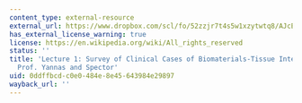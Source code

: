 ```yaml
---
content_type: external-resource
external_url: https://www.dropbox.com/scl/fo/52zzjr7t4s5w1xzytwtq8/AJcEtK_TPtYGIkPyFJA2vC0/Lecture%20Recordings?dl=0&preview=2022-9-8+Survey+of+Clinical+Cases+of+Biomaterials+%28Yannas+and+Spector%29+2020.mp4&rlkey=qojtvzyd9q8cpudjtvj939i69&subfolder_nav_tracking=1
has_external_license_warning: true
license: https://en.wikipedia.org/wiki/All_rights_reserved
status: ''
title: 'Lecture 1: Survey of Clinical Cases of Biomaterials-Tissue Interactions by
  Prof. Yannas and Spector'
uid: 0ddffbcd-c0e0-484e-8e45-643984e29897
wayback_url: ''
---
```

